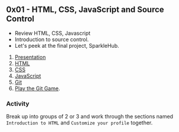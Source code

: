 ## 0x01 - HTML, CSS, JavaScript and Source Control

* Review HTML, CSS, Javascript
* Introduction to source control.
* Let's peek at the final project, SparkleHub.

1. [Presentation](./slides.html)
1. [HTML](../../guides/html.html)
1. [CSS](../../guides/css.html)
1. [JavaScript](../../guides/javascript.html)
1. [Git](../../guides/git.html)
1. [Play the Git Game][git_game].

### Activity

Break up into groups of 2 or 3 and work through the sections named `Introduction to HTML`
and `Customize your profile` together.

[git_game]: https://learngitbranching.js.org/
